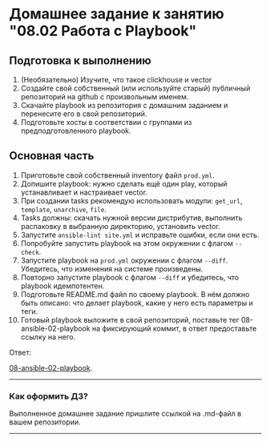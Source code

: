 # Домашнее задание к занятию "08.02 Работа с Playbook"

## Подготовка к выполнению
1. (Необязательно) Изучите, что такое clickhouse и vector
2. Создайте свой собственный (или используйте старый) публичный репозиторий на github с произвольным именем.
3. Скачайте playbook из репозитория с домашним заданием и перенесите его в свой репозиторий. 
4. Подготовьте хосты в соответствии с группами из предподготовленного playbook. 

## Основная часть
1. Приготовьте свой собственный inventory файл `prod.yml`.
2. Допишите playbook: нужно сделать ещё один play, который устанавливает и настраивает vector.
3. При создании tasks рекомендую использовать модули: `get_url`, `template`, `unarchive`, `file`.
4. Tasks должны: скачать нужной версии дистрибутив, выполнить распаковку в выбранную директорию, установить vector.
5. Запустите `ansible-lint site.yml` и исправьте ошибки, если они есть.
6. Попробуйте запустить playbook на этом окружении с флагом `--check`.
7. Запустите playbook на `prod.yml` окружении с флагом `--diff`. Убедитесь, что изменения на системе произведены.
8. Повторно запустите playbook с флагом `--diff` и убедитесь, что playbook идемпотентен.
9. Подготовьте README.md файл по своему playbook. В нём должно быть описано: что делает playbook, какие у него есть параметры и теги.
10. Готовый playbook выложите в свой репозиторий, поставьте тег 08-ansible-02-playbook на фиксирующий коммит, в ответ предоставьте ссылку на него.

Ответ:

[08-ansible-02-playbook](https://github.com/mairambek1/devops-netology/tree/main/08-ansible-02-playbook/playbook).

---

### Как оформить ДЗ?

Выполненное домашнее задание пришлите ссылкой на .md-файл в вашем репозитории.

---
